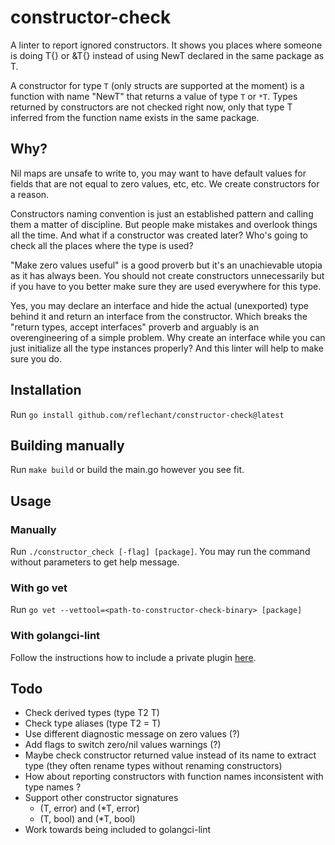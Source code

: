 # constructor-check
A linter to report ignored constructors. It shows you places where someone is doing T{} or &T{} instead of using NewT declared in the same package as T.

A constructor for type `T` (only structs are supported at the moment) is a function with name "NewT" that returns a value of type `T` or `*T`. Types returned by constructors are not checked right now, only that type T inferred from the function name exists in the same package.

## Why?
Nil maps are unsafe to write to, you may want to have default values for fields that are not equal to zero values, etc, etc. We create constructors for a reason.

Constructors naming convention is just an established pattern and calling them a matter of discipline. But people make mistakes and overlook things all the time. And what if a constructor was created later? Who's going to check all the places where the type is used?

"Make zero values useful" is a good proverb but it's an unachievable utopia as it has always been. You should not create constructors unnecessarily but if you have to you better make sure they are used everywhere for this type.

Yes, you may declare an interface and hide the actual (unexported) type behind it and return an interface from the constructor. Which breaks the "return types, accept interfaces" proverb and arguably is an overengineering of a simple problem. Why create an interface while you can just initialize all the type instances properly? And this linter will help to make sure you do.

## Installation
Run `go install github.com/reflechant/constructor-check@latest`

## Building manually
Run `make build` or build the main.go however you see fit.

## Usage

### Manually
Run `./constructor_check [-flag] [package]`. You may run the command without parameters to get help message.

### With go vet
Run `go vet --vettool=<path-to-constructor-check-binary> [package]`

### With golangci-lint
Follow the instructions how to include a private plugin [here](https://golangci-lint.run/contributing/new-linters/#configure-a-plugin).

## Todo
- Check derived types (type T2 T)
- Check type aliases (type T2 = T)
- Use different diagnostic message on zero values (?)
- Add flags to switch zero/nil values warnings (?)
- Maybe check constructor returned value instead of its name to extract type (they often rename types without renaming constructors)
- How about reporting constructors with function names inconsistent with type names ?
- Support other constructor signatures
    - (T, error) and (*T, error)
    - (T, bool) and (*T, bool)
- Work towards being included to golangci-lint
